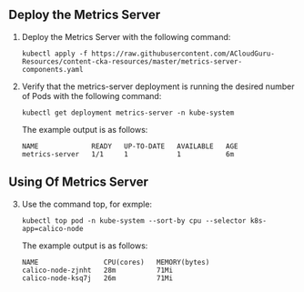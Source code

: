 ## Deploy the Metrics Server
1. Deploy the Metrics Server with the following command:
    ```
    kubectl apply -f https://raw.githubusercontent.com/ACloudGuru-Resources/content-cka-resources/master/metrics-server-components.yaml
    ```
2. Verify that the metrics-server deployment is running the desired number of Pods with the following command:
    ```
    kubectl get deployment metrics-server -n kube-system
    ```
    The example output is as follows:
    ```
    NAME             READY   UP-TO-DATE   AVAILABLE   AGE
    metrics-server   1/1     1            1           6m
    ```
## Using Of Metrics Server
3. Use the command top, for exmple:
    ```
    kubectl top pod -n kube-system --sort-by cpu --selector k8s-app=calico-node
    ```
    The example output is as follows:

    ```
    NAME                CPU(cores)   MEMORY(bytes)
    calico-node-zjnht   28m          71Mi
    calico-node-ksq7j   26m          71Mi
    ```


